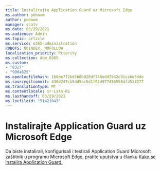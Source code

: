 ```yaml
---
title: Instalirajte Application Guard uz Microsoft Edge
ms.author: pebaum
author: pebaum
manager: scotv
ms.date: 03/29/2021
ms.audience: Admin
ms.topic: article
ms.service: o365-administration
ROBOTS: NOINDEX, NOFOLLOW
localization_priority: Priority
ms.collection: Adm_O365
ms.custom:
- "8327"
- "9004625"
ms.openlocfilehash: 168de7f2bd5b0b928df746edd7942c91ca6e3dde
ms.sourcegitcommit: 430d247cb5dd5dc5d1f82d977456558dfd514277
ms.translationtype: MT
ms.contentlocale: sr-Latn-RS
ms.lasthandoff: 03/29/2021
ms.locfileid: "51421043"
---
```

# <a name="install-application-guard-with-microsoft-edge"></a>Instalirajte Application Guard uz Microsoft Edge

Da biste instalirali, konfigurisali i testirali Application Guard Microsoft zaštitnik u programu Microsoft Edge, pratite uputstva u članku [Kako se instalira Application Guard.](https://go.microsoft.com/fwlink/?linkid=2152021)